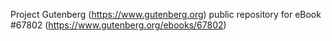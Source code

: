 Project Gutenberg (https://www.gutenberg.org) public repository for
eBook #67802 (https://www.gutenberg.org/ebooks/67802)
